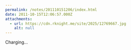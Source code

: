 ```yaml
---
permalink: /notes/201110151206/index.html
date: 2011-10-15T12:06:57.000Z
attachments:
  - url: https://cdn.rknight.me/site/2025/12769667.jpg
    alt: null
---
```


Charging...
